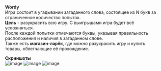 **Wordy**  
Игра состоит в угадывании загаданного слова, состоящее из N букв за ограниченное количество попыток.  
**Цель** - разукрасить всю игру. С выигрышами игра будет всё усложняться.  
После каждой попытки отмечаются буквы, указывая правильность расположения и наличия в загаданном слове.  
Также есть **магазин-ларёк**, где можно разукрасить игру и купить товары, облегчающие её прохождение.  

**Скриншоты**    
![image](https://github.com/user-attachments/assets/2f28875e-1fcf-463e-a388-5c5cbc1ae6b6)
![image](https://github.com/user-attachments/assets/6c110652-a00e-4c76-b8b9-0e369b46f075)
![image](https://github.com/user-attachments/assets/eefea724-a14b-487e-b1a5-8368656e4787)
